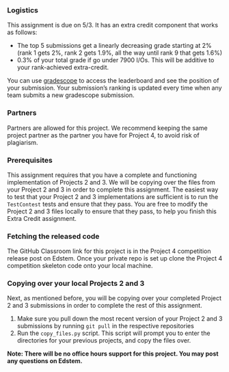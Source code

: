 ### Logistics

This assignment is due on 5/3. It has an extra credit component that works as follows:

- The top 5 submissions get a linearly decreasing grade starting at 2% (rank 1 gets 2%, rank 2 gets 1.9%, all the way until rank 9 that gets 1.6%)
- 0.3% of your total grade if go under 7900 I/Os. This will be additive to your rank-achieved extra-credit.

You can use [gradescope](https://www.gradescope.com/courses/705212/assignments/4278849/leaderboard) to access the leaderboard and see the position of your submission. Your submission’s ranking is updated every time when any team submits a new gradescope submission.

### Partners

Partners are allowed for this project. We recommend keeping the same project partner as the partner you have for Project 4, to avoid risk of plagiarism.

### Prerequisites

This assignment requires that you have a complete and functioning implementation of Projects 2 and 3. We will be copying over the files from your Project 2 and 3 in order to complete this assignment. The easiest way to test that your Project 2 and 3 implementations are sufficient is to run the `TestContest` tests and ensure that they pass. You are free to modify the Project 2 and 3 files locally to ensure that they pass, to help you finish this Extra Credit assignment.

### Fetching the released code

The GitHub Classroom link for this project is in the Project 4 competition release post on Edstem. Once your private repo is set up clone the Project 4 competition skeleton code onto your local machine.

### Copying over your local Projects 2 and 3

Next, as mentioned before, you will be copying over your completed Project 2 and 3 submissions in order to complete the rest of this assignment. 

1. Make sure you pull down the most recent version of your Project 2 and 3 submissions by running `git pull` in the respective repositories
2. Run the `copy_files.py` script. This script will prompt you to enter the directories for your previous projects, and copy the files over.

**Note: There will be no office hours support for this project. You may post any questions on Edstem.**
